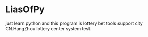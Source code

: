 # LiasOfPy
just learn python and this program is lottery bet tools support city CN.HangZhou lottery center system test.
